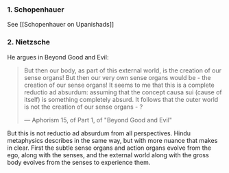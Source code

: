 ### 1. Schopenhauer

See [[Schopenhauer on Upanishads]]

### 2. Nietzsche

He argues in Beyond Good and Evil:

> But then our body, as part of this external world, is the creation of our sense organs! But then our very own sense organs would be - the creation of our sense organs! It seems to me that this is a complete reductio ad absurdum: assuming that the concept causa sui (cause of itself) is something completely absurd. It follows that the outer world is not the creation of our sense organs - ?
> 
> — Aphorism 15, of Part 1, of "Beyond Good and Evil"

But this is not reductio ad absurdum from all perspectives. Hindu metaphysics describes in the same way, but with more nuance that makes in clear. First the subtle sense organs and action organs evolve from the ego, along with the senses, and the external world along with the gross body evolves from the senses to experience them.